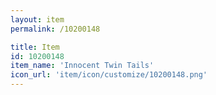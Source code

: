 ```yaml
---
layout: item
permalink: /10200148

title: Item
id: 10200148
item_name: 'Innocent Twin Tails'
icon_url: 'item/icon/customize/10200148.png'
---
```

